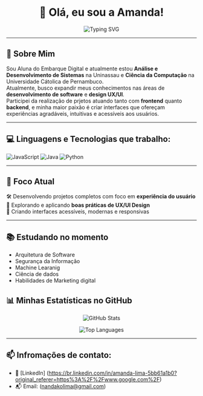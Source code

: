 <h1 align="center">👋 Olá, eu sou a Amanda!</h1>

<p align="center">
  <img src="https://readme-typing-svg.herokuapp.com?font=Fira+Code&size=22&pause=1000&color=00BFFF&center=true&vCenter=true&width=440&lines=Estudante+de+ADS+e+Ci%C3%AAncia+da+Computa%C3%A7%C3%A3o;Apaixonado+por+UX%2FUI+e+Desenvolvimento+Web" alt="Typing SVG" />
</p>

---

## 🧠 Sobre Mim

Sou Aluna do Embarque Digital e atualmente estou **Análise e Desenvolvimento de Sistemas** na Uninassau e **Ciência da Computação** na Universidade Cátolica de Pernambuco.  
Atualmente, busco expandir meus conhecimentos nas áreas de **desenvolvimento de software** e **design UX/UI**.  
Participei da realização de prjetos atuando tanto com **frontend** quanto **backend**, e minha maior paixão é criar interfaces que ofereçam experiências agradáveis, intuitivas e acessíveis aos usuários.

---

## 💻 Linguagens e Tecnologias que trabalho:

![JavaScript](https://img.shields.io/badge/JavaScript-F7DF1E?style=flat-square&logo=javascript&logoColor=black)
![Java](https://img.shields.io/badge/Java-007396?style=flat-square&logo=java&logoColor=white)
![Python](https://img.shields.io/badge/Python-3776AB?style=flat-square&logo=python&logoColor=white)

---

## 🎯 Foco Atual

🛠️ Desenvolvendo projetos completos com foco em **experiência do usuário**  
🎨 Explorando e aplicando **boas práticas de UX/UI Design**  
📱 Criando interfaces acessíveis, modernas e responsivas

---

## 📚 Estudando no momento

- Arquitetura de Software
- Segurança da Informação
- Machine Learanig   
- Ciência de dados 
- Habilidades de Marketing digital 



## 📊 Minhas Estatísticas no GitHub

<p align="center">
  <img src="https://github-readme-stats.vercel.app/api?username=seu-usuario&show_icons=true&theme=radical" alt="GitHub Stats" />
</p>

<p align="center">
  <img src="https://github-readme-stats.vercel.app/api/top-langs/?username=seu-usuario&layout=compact&theme=radical" alt="Top Languages" />
</p>

---

## 📫 Infromações de contato:

- 💼 [LinkedIn] (https://br.linkedin.com/in/amanda-lima-5bb61a1b0?original_referer=https%3A%2F%2Fwww.google.com%2F)
- 📬 Email: (nandakolima@gmail.com)

